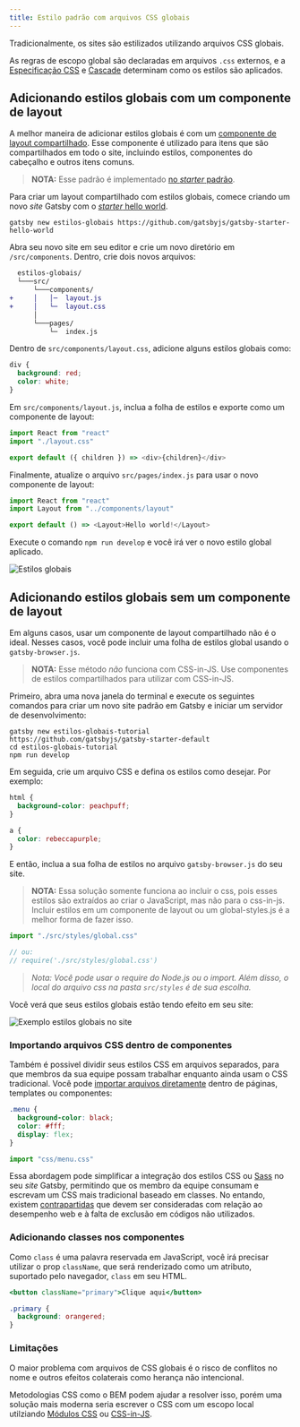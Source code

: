 ```yaml
---
title: Estilo padrão com arquivos CSS globais
---
```


Tradicionalmente, os sites são estilizados utilizando arquivos CSS globais.

As regras de escopo global são declaradas em arquivos `.css` externos, e a [Especificação CSS](https://developer.mozilla.org/pt-BR/docs/Web/CSS/Specificity) e [Cascade](https://developer.mozilla.org/pt-BR/docs/Web/CSS/Cascade) determinam como os estilos são aplicados.

## Adicionando estilos globais com um componente de layout

A melhor maneira de adicionar estilos globais é com um [componente de layout compartilhado](/tutorial/part-three/#your-first-layout-component). Esse componente é utilizado para itens que são compartilhados em todo o site, incluindo estilos, componentes do cabeçalho e outros itens comuns.

> **NOTA:** Esse padrão é implementado [no _starter_ padrão](https://github.com/gatsbyjs/gatsby-starter-default/blob/02324e5b04ea0a66d91c7fe7408b46d0a7eac868/src/layouts/index.js#L6).

Para criar um layout compartilhado com estilos globais, comece criando um novo _site_ Gatsby com o [_starter_ hello world](https://github.com/gatsbyjs/gatsby-starter-hello-world).

```shell
gatsby new estilos-globais https://github.com/gatsbyjs/gatsby-starter-hello-world
```

Abra seu novo site em seu editor e crie um novo diretório em `/src/components`. Dentro, crie dois novos arquivos:

```diff
  estilos-globais/
  └───src/
      └───components/
+     │   │─  layout.js
+     │   └─  layout.css
      │
      └───pages/
          └─  index.js
```

Dentro de `src/components/layout.css`, adicione alguns estilos globais como:

```css:title=src/components/layout.css
div {
  background: red;
  color: white;
}
```

Em `src/components/layout.js`, inclua a folha de estilos e exporte como um componente de layout:

```jsx:title=src/components/layout.js
import React from "react"
import "./layout.css"

export default ({ children }) => <div>{children}</div>
```

Finalmente, atualize o arquivo `src/pages/index.js` para usar o novo componente de layout:

```jsx:title=src/pages/index.js
import React from "react"
import Layout from "../components/layout"

export default () => <Layout>Hello world!</Layout>
```

Execute o comando `npm run develop` e você irá ver o novo estilo global aplicado.

![Estilos globais](./images/global-styles.png)

## Adicionando estilos globais sem um componente de layout

Em alguns casos, usar um componente de layout compartilhado não é o ideal. Nesses casos, você pode incluir uma folha de estilos global usando o `gatsby-browser.js`.

> **NOTA:** Esse método _não_ funciona com CSS-in-JS. Use componentes de estilos compartilhados para utilizar com CSS-in-JS.

Primeiro, abra uma nova janela do terminal e execute os seguintes comandos para criar um novo site padrão em Gatsby e iniciar um servidor de desenvolvimento:

```shell
gatsby new estilos-globais-tutorial https://github.com/gatsbyjs/gatsby-starter-default
cd estilos-globais-tutorial
npm run develop
```

Em seguida, crie um arquivo CSS e defina os estilos como desejar. Por exemplo:

```css:title=src/styles/global.css
html {
  background-color: peachpuff;
}

a {
  color: rebeccapurple;
}
```

E então, inclua a sua folha de estilos no arquivo `gatsby-browser.js` do seu site.

> **NOTA:** Essa solução somente funciona ao incluir o css, pois esses estilos são extraídos ao criar o JavaScript, mas não para o css-in-js.
> Incluir estilos em um componente de layout ou um global-styles.js é a melhor forma de fazer isso.

```javascript:title=gatsby-browser.js
import "./src/styles/global.css"

// ou:
// require('./src/styles/global.css')
```

> _Nota: Você pode usar o require do Node.js ou o import. Além disso, o local do arquivo css na pasta `src/styles` é de sua escolha._

Você verá que seus estilos globais estão tendo efeito em seu site:

![Exemplo estilos globais no site](./images/global-styles-example.png)

### Importando arquivos CSS dentro de componentes

Também é possivel dividir seus estilos CSS em arquivos separados, para que membros da sua equipe possam trabalhar enquanto ainda usam o CSS tradicional. Você pode [importar arquivos diretamente](/docs/importing-assets-into-files/) dentro de páginas, templates ou componentes:

```css:title=menu.css
.menu {
  background-color: black;
  color: #fff;
  display: flex;
}
```

```javascript:title=components/menu.js
import "css/menu.css"
```

Essa abordagem pode simplificar a integração dos estilos CSS ou [Sass](/packages/gatsby-plugin-sass/) no seu _site_ Gatsby, permitindo que os membro da equipe consumam e escrevam um CSS mais tradicional baseado em classes. No entando, existem [contrapartidas](#limitations) que devem ser consideradas com relação ao desempenho web e à falta de exclusão em códigos não utilizados.

### Adicionando classes nos componentes

Como `class` é uma palavra reservada em JavaScript, você irá precisar utilizar o prop `className`, que será renderizado como um atributo, suportado pelo navegador, `class` em seu HTML.

```jsx
<button className="primary">Clique aqui</button>
```

```css
.primary {
  background: orangered;
}
```

### Limitações

O maior problema com arquivos de CSS globais é o risco de conflitos no nome e outros efeitos colaterais como herança não intencional.

Metodologias CSS como o BEM podem ajudar a resolver isso, porém uma solução mais moderna seria escrever o CSS com um escopo local utilziando [Módulos CSS](/docs/css-modules/) ou [CSS-in-JS](/docs/css-in-js/).
